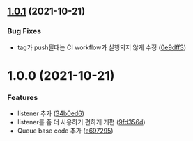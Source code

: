 ## [1.0.1](https://github.com/divlook/queue/compare/v1.0.0...v1.0.1) (2021-10-21)


### Bug Fixes

* tag가 push될때는 CI workflow가 실행되지 않게 수정 ([0e9dff3](https://github.com/divlook/queue/commit/0e9dff33aa1074fb6436c1966da69534bbe988d0))

# 1.0.0 (2021-10-21)


### Features

* listener 추가 ([34b0ed6](https://github.com/divlook/queue/commit/34b0ed64426f08b4bbc42da8071d42a8158603fc))
* listener를 좀 더 사용하기 편하게 개편 ([9fd356d](https://github.com/divlook/queue/commit/9fd356dac996ec8114095d74eb9f948f19ea00da))
* Queue base code 추가 ([e697295](https://github.com/divlook/queue/commit/e697295460dbd9ec997cccaffc2f416b3a4533c8))
